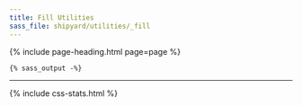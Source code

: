 ```yaml
---
title: Fill Utilities
sass_file: shipyard/utilities/_fill
---
```


{% include page-heading.html page=page %}

```css
{% sass_output -%}
```

---

{% include css-stats.html %}
